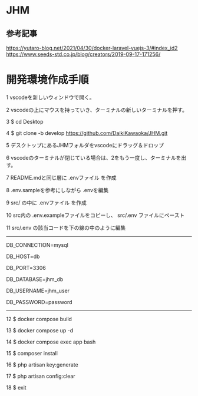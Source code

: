 # JHM

## 参考記事

https://yutaro-blog.net/2021/04/30/docker-laravel-vuejs-3/#index_id2  
https://www.seeds-std.co.jp/blog/creators/2019-09-17-171256/


# 開発環境作成手順

1 vscodeを新しいウィンドウで開く。

2 vscodeの上にマウスを持っていき、ターミナルの新しいターミナルを押す。

3 $ cd Desktop

4 $ git clone -b develop https://github.com/DaikiKawaoka/JHM.git

5 デスクトップにあるJHMフォルダをvscodeにドラッグ＆ドロップ

6 vscodeのターミナルが閉じている場合は、2をもう一度し、ターミナルを出す。

7 README.mdと同じ層に .envファイル を作成

8 .env.sampleを参考にしながら .envを編集

9 src/ の中に .envファイル を作成

10 src内の .env.exampleファイルをコピーし、 src/.env ファイルにペースト

11 src/.env の該当コードを下の線の中のように編集 

-------------------------------  
DB_CONNECTION=mysql

DB_HOST=db

DB_PORT=3306

DB_DATABASE=jhm_db

DB_USERNAME=jhm_user

DB_PASSWORD=password

--------------------------------- 

12 $ docker compose build

13 $ docker compose up -d

14 $ docker compose exec app bash

15 $ composer install

16 $ php artisan key:generate

17 $ php artisan config:clear

18 $ exit
